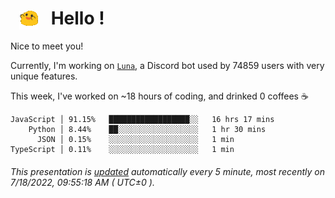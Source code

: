 <h1>   <img src="./spoinky.gif" style="vertical-align:middle;" width="30px">   Hello ! </h1>

Nice to meet you!

Currently, I'm working on <a href='https://github.com/Asgarrrr/Luna'>`Luna`</a>, a Discord bot used by 74859 users with very unique features.

This week, I've worked on ~18 hours of coding, and drinked 0 coffees ☕

```
JavaScript │ 91.15%   ██████████████████░░   16 hrs 17 mins
    Python │ 8.44%    ██░░░░░░░░░░░░░░░░░░   1 hr 30 mins
      JSON │ 0.15%    ░░░░░░░░░░░░░░░░░░░░   1 min
TypeScript │ 0.11%    ░░░░░░░░░░░░░░░░░░░░   1 min
```

###### This presentation is [updated](https://github.com/Asgarrrr) automatically every 5 minute, most recently on 7/18/2022, 09:55:18 AM ( UTC±0 ).